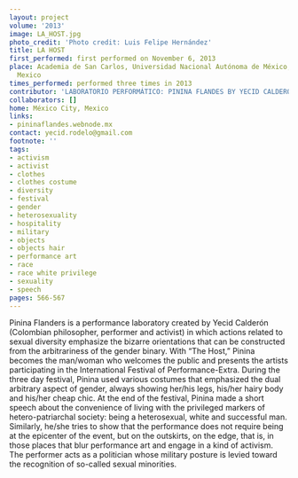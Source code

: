 ```yaml
---
layout: project
volume: '2013'
image: LA_HOST.jpg
photo_credit: 'Photo credit: Luis Felipe Hernández'
title: LA HOST
first_performed: first performed on November 6, 2013
place: Academia de San Carlos, Universidad Nacional Autónoma de México, México City,
  Mexico
times_performed: performed three times in 2013
contributor: 'LABORATORIO PERFORMÁTICO: PININA FLANDES BY YECID CALDERÓN RODELO'
collaborators: []
home: México City, Mexico
links:
- pininaflandes.webnode.mx
contact: yecid.rodelo@gmail.com
footnote: ''
tags:
- activism
- activist
- clothes
- clothes costume
- diversity
- festival
- gender
- heterosexuality
- hospitality
- military
- objects
- objects hair
- performance art
- race
- race white privilege
- sexuality
- speech
pages: 566-567
---
```


Pinina Flanders is a performance laboratory created by Yecid Calderón (Colombian philosopher, performer and activist) in which actions related to sexual diversity emphasize the bizarre orientations that can be constructed from the arbitrariness of the gender binary. With “The Host,” Pinina becomes the man/woman who welcomes the public and presents the artists participating in the International Festival of Performance-Extra. During the three day festival, Pinina used various costumes that emphasized the dual arbitrary aspect of gender, always showing her/his legs, his/her hairy body and his/her cheap chic. At the end of the festival, Pinina made a short speech about the convenience of living with the privileged markers of hetero-patriarchal society: being a heterosexual, white and successful man. Similarly, he/she tries to show that the performance does not require being at the epicenter of the event, but on the outskirts, on the edge, that is, in those places that blur performance art and engage in a kind of activism. The performer acts as a politician whose military posture is levied toward the recognition of so-called sexual minorities.
